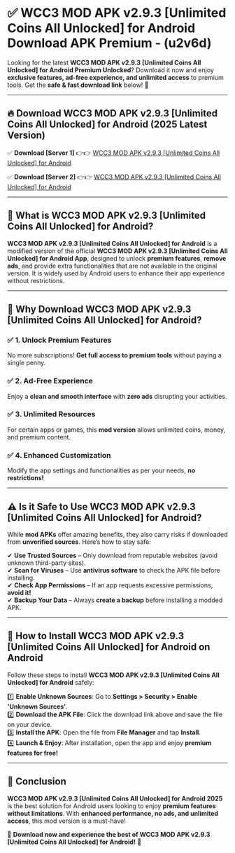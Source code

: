 
# ✅ WCC3 MOD APK v2.9.3 [Unlimited Coins All Unlocked] for Android Download APK Premium -  (u2v6d) 

Looking for the latest **WCC3 MOD APK v2.9.3 [Unlimited Coins All Unlocked] for Android Premium Unlocked**? Download it now and enjoy **exclusive features, ad-free experience, and unlimited access** to premium tools. Get the **safe & fast download link** below! 🚀

---

## 🔥 Download WCC3 MOD APK v2.9.3 [Unlimited Coins All Unlocked] for Android (2025 Latest Version)

✅ **Download [Server 1]** 👉👉 [WCC3 MOD APK v2.9.3 [Unlimited Coins All Unlocked] for Android ](https://apkcomod.com?title=WCC3_MOD_APK_v2.9.3_[Unlimited_Coins_All_Unlocked]_for_Android)  

✅ **Download [Server 2]** 👉👉 [WCC3 MOD APK v2.9.3 [Unlimited Coins All Unlocked] for Android ](https://apkcomod.com?title=WCC3_MOD_APK_v2.9.3_[Unlimited_Coins_All_Unlocked]_for_Android)  


---

## 📌 What is WCC3 MOD APK v2.9.3 [Unlimited Coins All Unlocked] for Android?

**WCC3 MOD APK v2.9.3 [Unlimited Coins All Unlocked] for Android** is a modified version of the official **WCC3 MOD APK v2.9.3 [Unlimited Coins All Unlocked] for Android App**, designed to unlock **premium features**, **remove ads**, and provide extra functionalities that are not available in the original version. It is widely used by Android users to enhance their app experience without restrictions.

---

## 🌟 Why Download WCC3 MOD APK v2.9.3 [Unlimited Coins All Unlocked] for Android?

### ✅ 1. Unlock Premium Features
No more subscriptions! **Get full access to premium tools** without paying a single penny.

### ✅ 2. Ad-Free Experience
Enjoy a **clean and smooth interface** with **zero ads** disrupting your activities.

### ✅ 3. Unlimited Resources
For certain apps or games, this **mod version** allows unlimited coins, money, and premium content.

### ✅ 4. Enhanced Customization
Modify the app settings and functionalities as per your needs, **no restrictions!**

---

## ⚠️ Is it Safe to Use WCC3 MOD APK v2.9.3 [Unlimited Coins All Unlocked] for Android?

While **mod APKs** offer amazing benefits, they also carry risks if downloaded from **unverified sources**. Here’s how to stay safe:

✔ **Use Trusted Sources** – Only download from reputable websites (avoid unknown third-party sites).  
✔ **Scan for Viruses** – Use **antivirus software** to check the APK file before installing.  
✔ **Check App Permissions** – If an app requests excessive permissions, **avoid it!**  
✔ **Backup Your Data** – Always **create a backup** before installing a modded APK.

---

## 📲 How to Install WCC3 MOD APK v2.9.3 [Unlimited Coins All Unlocked] for Android on Android

Follow these steps to install **WCC3 MOD APK v2.9.3 [Unlimited Coins All Unlocked] for Android** safely:

1️⃣ **Enable Unknown Sources**: Go to **Settings > Security > Enable 'Unknown Sources'**.  
2️⃣ **Download the APK File**: Click the download link above and save the file on your device.  
3️⃣ **Install the APK**: Open the file from **File Manager** and tap **Install**.  
4️⃣ **Launch & Enjoy**: After installation, open the app and enjoy **premium features for free!**

---

## 🚀 Conclusion

**WCC3 MOD APK v2.9.3 [Unlimited Coins All Unlocked] for Android 2025** is the best solution for Android users looking to enjoy **premium features without limitations**. With **enhanced performance, no ads, and unlimited access**, this mod version is a must-have!

🔻 **Download now and experience the best of WCC3 MOD APK v2.9.3 [Unlimited Coins All Unlocked] for Android!** 🔻

